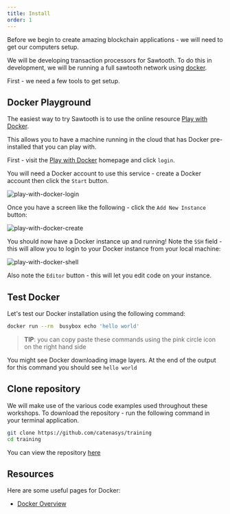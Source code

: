 ```yaml
---
title: Install
order: 1
---
```


Before we begin to create amazing blockchain applications - we will need to get our computers setup.

We will be developing transaction processors for Sawtooth.  To do this in development, we will be running a full sawtooth network using [docker](https://www.docker.com/).

First - we need a few tools to get setup.

## Docker Playground

The easiest way to try Sawtooth is to use the online resource [Play with Docker](https://labs.play-with-docker.com/).

This allows you to have a machine running in the cloud that has Docker pre-installed that you can play with.

First - visit the [Play with Docker](https://labs.play-with-docker.com/) homepage and click `login`.

You will need a Docker account to use this service - create a Docker account then click the `Start` button.

![play-with-docker-login](/images/screens/pwd-login.png "play-with-docker-login")

Once you have a screen like the following - click the `Add New Instance` button:

![play-with-docker-create](/images/screens/pwd-create.png "play-with-docker-create")

You should now have a Docker instance up and running!  Note the `SSH` field - this will allow you to login to your Docker instance from your local machine:

![play-with-docker-shell](/images/screens/pwd-shell.png "play-with-docker-shell")

Also note the `Editor` button - this will let you edit code on your instance.

## Test Docker

Let's test our Docker installation using the following command:

```bash
docker run --rm  busybox echo 'hello world'
```

> **TIP**: you can copy paste these commands using the pink circle icon on the right hand side


You might see Docker downloading image layers.  At the end of the output for this command you should see `hello world`

## Clone repository

We will make use of the various code examples used throughout these workshops.  To download the repository - run the following command in your terminal application.

```bash
git clone https://github.com/catenasys/training
cd training
```

You can view the repository [here](https://github.com/catenasys/training)

## Resources

Here are some useful pages for Docker:

 * [Docker Overview](https://docs.docker.com/engine/docker-overview/#what-can-i-use-docker-for)
 
